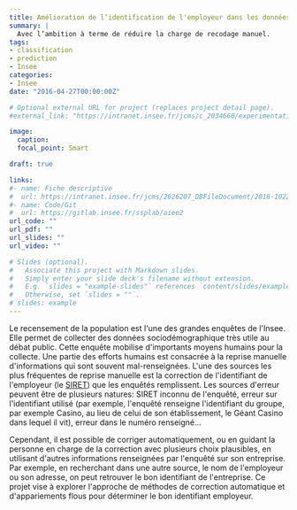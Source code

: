 ```yaml
---
title: Amélioration de l’identification de l'employeur dans les données du recensement
summary: |
  Avec l’ambition à terme de réduire la charge de recodage manuel.
tags:
- classification
- prediction
- Insee
categories:
- Insee
date: "2016-04-27T00:00:00Z"

# Optional external URL for project (replaces project detail page).
#external_link: "https://intranet.insee.fr/jcms/c_2034660/experimentations"

image:
  caption: 
  focal_point: Smart

draft: true

links:
#- name: Fiche descriptive
#  url: https://intranet.insee.fr/jcms/2626207_DBFileDocument/2018-10227-dg75-l401-fiche-lancement-id-emp-census?details=true
#- name: Code/Git
#  url: https://gitlab.insee.fr/ssplab/aiee2
url_code: ""
url_pdf: ""
url_slides: ""
url_video: ""

# Slides (optional).
#   Associate this project with Markdown slides.
#   Simply enter your slide deck's filename without extension.
#   E.g. `slides = "example-slides"` references `content/slides/example-slides.md`.
#   Otherwise, set `slides = ""`.
# slides: example
---
```


Le recensement de la population est l'une des grandes enquêtes
de l'Insee. Elle permet de collecter des données sociodémographique
très utile au débat public. Cette enquête mobilise
d'importants moyens humains pour la collecte. Une partie des
efforts humains est consacrée à la reprise manuelle
d'informations qui sont souvent mal-renseignées.
L'une des sources les plus fréquentes de reprise manuelle
est la correction de l'identifiant de
l'employeur (le [SIRET](https://fr.wikipedia.org/wiki/Syst%C3%A8me_d%27identification_du_r%C3%A9pertoire_des_%C3%A9tablissements))
que les enquêtés remplissent. Les sources d'erreur peuvent être de
plusieurs natures: SIRET inconnu de l'enquêté, erreur sur
l'identifiant utilisé (par exemple, l'enquêté renseigne l'identifiant
du groupe, par exemple Casino, au lieu de celui de son établissement, le Géant
Casino dans lequel il vit), erreur dans
le numéro renseigné...

Cependant, il est possible de corriger automatiquement, 
ou en guidant la personne en charge de la correction avec plusieurs choix
plausibles, en utilisant d'autres informations renseignées
par l'enquêté sur son entreprise. Par exemple, en recherchant
dans une autre source, le nom
de l'employeur ou son adresse, on peut retrouver le bon identifiant
de l'entreprise. Ce projet vise à explorer l'approche de méthodes
de correction automatique et d'appariements flous
pour déterminer le bon identifiant employeur. 
